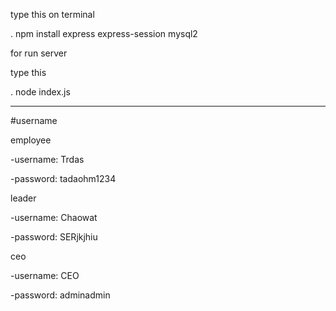 
type this on terminal 

. npm install express express-session mysql2

for run server

type this

. node index.js



--------------------------------------------------------------------------------------------------------------------------------
#username

employee

-username: Trdas

-password: tadaohm1234

leader

-username: Chaowat

-password: SERjkjhiu

ceo

-username: CEO

-password: adminadmin
